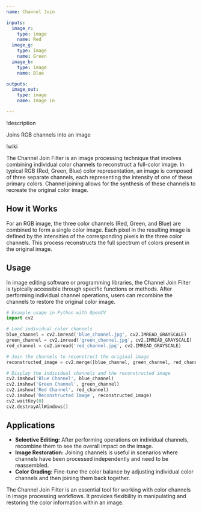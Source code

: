 ```yaml
---
name: Channel Join

inputs:
  image_r:
    type: image
    name: Red
  image_g:
    type: image
    name: Green
  image_b:
    type: image
    name: Blue

outputs:
  image_out:
    type: image
    name: Image in

---
```


!description

Joins RGB channels into an image

!wiki

The Channel Join Filter is an image processing technique that involves combining individual color channels to reconstruct a full-color image. In typical RGB (Red, Green, Blue) color representation, an image is composed of three separate channels, each representing the intensity of one of these primary colors. Channel joining allows for the synthesis of these channels to recreate the original color image.

## How it Works

For an RGB image, the three color channels (Red, Green, and Blue) are combined to form a single color image. Each pixel in the resulting image is defined by the intensities of the corresponding pixels in the three color channels. This process reconstructs the full spectrum of colors present in the original image.

## Usage

In image editing software or programming libraries, the Channel Join Filter is typically accessible through specific functions or methods. After performing individual channel operations, users can recombine the channels to restore the original color image.

```python
# Example usage in Python with OpenCV
import cv2

# Load individual color channels
blue_channel = cv2.imread('blue_channel.jpg', cv2.IMREAD_GRAYSCALE)
green_channel = cv2.imread('green_channel.jpg', cv2.IMREAD_GRAYSCALE)
red_channel = cv2.imread('red_channel.jpg', cv2.IMREAD_GRAYSCALE)

# Join the channels to reconstruct the original image
reconstructed_image = cv2.merge([blue_channel, green_channel, red_channel])

# Display the individual channels and the reconstructed image
cv2.imshow('Blue Channel', blue_channel)
cv2.imshow('Green Channel', green_channel)
cv2.imshow('Red Channel', red_channel)
cv2.imshow('Reconstructed Image', reconstructed_image)
cv2.waitKey(0)
cv2.destroyAllWindows()
```

## Applications

- **Selective Editing:** After performing operations on individual channels, recombine them to see the overall impact on the image.
- **Image Restoration:** Joining channels is useful in scenarios where channels have been processed independently and need to be reassembled.
- **Color Grading:** Fine-tune the color balance by adjusting individual color channels and then joining them back together.

The Channel Join Filter is an essential tool for working with color channels in image processing workflows. It provides flexibility in manipulating and restoring the color information within an image.
